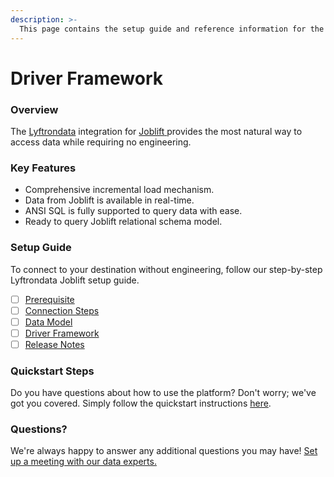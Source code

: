 ```yaml
---
description: >-
  This page contains the setup guide and reference information for the Joblift source connector.
---
```


# Driver Framework

### Overview

The [Lyftrondata](https://www.lyftrondata.com/) integration for [Joblift](https://www.lyftrondata.com/integration/joblift/)[ ](https://www.lyftrondata.com/integration/joblift/)provides the most natural way to access data while requiring no engineering.

### Key Features

* Comprehensive incremental load mechanism.
* Data from Joblift is available in real-time.&#x20;
* ANSI SQL is fully supported to query data with ease.
* Ready to query Joblift relational schema model.

### Setup Guide

To connect to your destination without engineering, follow our step-by-step Lyftrondata Joblift setup guide.

* [ ] [Prerequisite](../../marketing-analytics/joblift/prerequisite.md)
* [ ] [Connection Steps](../../marketing-analytics/joblift/connection-steps.md)
* [ ] [Data Model](../../marketing-analytics/joblift/data-model/)
* [ ] [Driver Framework](../../marketing-analytics/joblift/driver-framework/)
* [ ] [Release Notes](../../marketing-analytics/joblift/release-notes.md)

### Quickstart Steps

Do you have questions about how to use the platform? Don't worry; we've got you covered. Simply follow the quickstart instructions [here](../../../quickstart-steps.md).

### Questions? <a href="#questions" id="questions"></a>

We're always happy to answer any additional questions you may have! [Set up a meeting with our data experts.](https://www.lyftrondata.com/book-a-meeting/)


